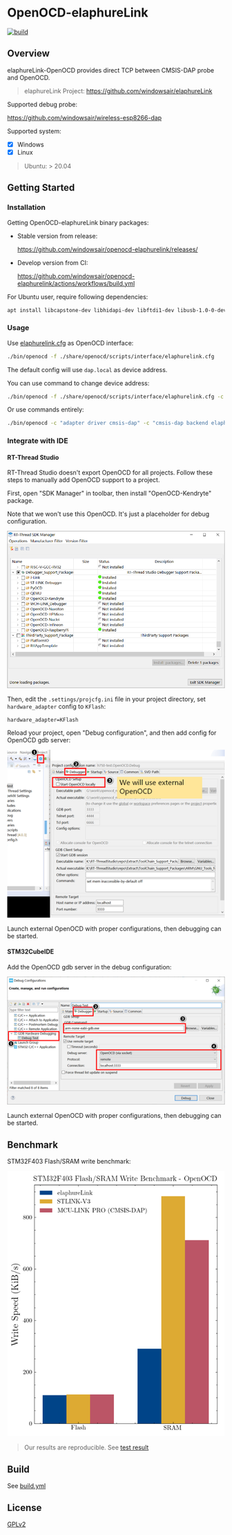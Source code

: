 # OpenOCD-elaphureLink

[![build](https://github.com/windowsair/openocd-elaphurelink/actions/workflows/build.yml/badge.svg)](https://github.com/windowsair/openocd-elaphurelink/actions/workflows/build.yml)

## Overview

elaphureLink-OpenOCD provides direct TCP between CMSIS-DAP probe and OpenOCD.

> elaphureLink Project: https://github.com/windowsair/elaphureLink

Supported debug probe:

https://github.com/windowsair/wireless-esp8266-dap

Supported system:

- [x] Windows
- [x] Linux

> Ubuntu: > 20.04

## Getting Started

### Installation

Getting OpenOCD-elaphureLink binary packages:

- Stable version from release:

    https://github.com/windowsair/openocd-elaphurelink/releases/

- Develop version from CI:

    https://github.com/windowsair/openocd-elaphurelink/actions/workflows/build.yml

For Ubuntu user, require following dependencies:

```bash
apt install libcapstone-dev libhidapi-dev libftdi1-dev libusb-1.0-0-dev libuv1-dev libjaylink-dev
```

### Usage

Use [elaphurelink.cfg](./elaphurelink.cfg) as OpenOCD interface:

```bash
./bin/openocd -f ./share/openocd/scripts/interface/elaphurelink.cfg
```

The default config will use `dap.local` as device address.

You can use command to change device address:

```bash
./bin/openocd -f ./share/openocd/scripts/interface/elaphurelink.cfg -c "cmsis-dap elaphurelink addr 127.0.0.1"
```

Or use commands entirely:

```bash
./bin/openocd -c "adapter driver cmsis-dap" -c "cmsis-dap backend elaphurelink" -c "cmsis-dap elaphurelink addr dap.local"
```

### Integrate with IDE

#### RT-Thread Studio

RT-Thread Studio doesn't export OpenOCD for all projects. Follow these steps to manually add OpenOCD support to a project.

First, open "SDK Manager" in toolbar, then install "OpenOCD-Kendryte" package.

Note that we won't use this OpenOCD. It's just a placeholder for debug configuration.

![rtt-studio-sdk-manager](assets/rtt-studio-sdk-manager.png)

Then, edit the `.settings/projcfg.ini` file in your project directory, set `hardware_adapter` config to `KFlash`:

```
hardware_adapter=KFlash
```

Reload your project, open "Debug configuration", and then add config for OpenOCD gdb server:

![rtt-studio-sdk-debug-config](assets/rtt-studio-sdk-debug-config.png)

Launch external OpenOCD with proper configurations, then debugging can be started.

#### STM32CubeIDE

Add the OpenOCD gdb server in the debug configuration:

![stm32cubeide](assets/stm32cubeide.png)

Launch external OpenOCD with proper configurations, then debugging can be started.

## Benchmark

STM32F403 Flash/SRAM write benchmark:

![STM32F403_benchmark.png](benchmark/STM32F403_benchmark.png)

> Our results are reproducible. See [test result](benchmark/result.md)

## Build

See [build.yml](.github/workflows/build.yml)

## License

[GPLv2](./LICENSE)

